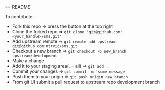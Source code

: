== README

To contribute:

* Fork this repo => press the button at the top right
* Clone the forked repo => ```git clone 'git@github.com:<your_handle>/sms.git'```
* Add upstream remote => ```git remote add upstream git@github.com:ntrvic/sms.git```
* Checkout a new branch => ```git checkout -b new_branch upstream/development```
* Make a change
* Add it to your staging area(. = all) => ```git add .```
* Commit your changes => ```git commit -m 'some message'```
* Push them to your origin => ```git push origin new_branch```
* From git UI submit a pull request to upstream repo development branch
